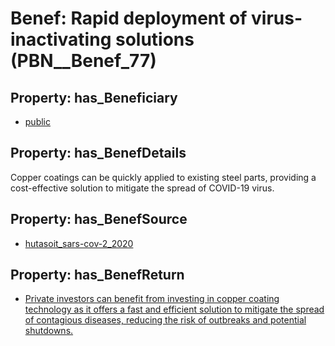 # Benef: __Rapid deployment of virus-inactivating solutions__ (PBN__Benef_77)

## Property: has_Beneficiary

* [public](../Stakeholder/PBN__Stakeholder_52)

## Property: has_BenefDetails

Copper coatings can be quickly applied to existing steel parts, providing a cost-effective solution to mitigate the spread of COVID-19 virus.

## Property: has_BenefSource

* [hutasoit_sars-cov-2_2020](../Article/PBN__Article_16)

## Property: has_BenefReturn

* [Private investors can benefit from investing in copper coating technology as it offers a fast and efficient solution to mitigate the spread of contagious diseases, reducing the risk of outbreaks and potential shutdowns.](../BenefReturn/PBN__BenefReturn_78)

